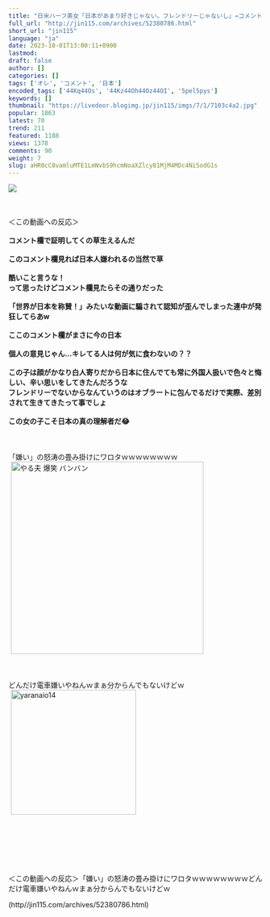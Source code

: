 ```yaml
---
title: "日米ハーフ美女「日本があまり好きじゃない。フレンドリーじゃないし」→コメント欄で日本人が発狂してしまう・・・ "
full_url: "http://jin115.com/archives/52380786.html"
short_url: "jin115"
language: "ja"
date: 2023-10-01T13:00:11+0900
lastmod: 
draft: false
author: []
categories: []
tags: ['オレ', 'コメント', '日本']
encoded_tags: ['44Kq44Os', '44Kz44Oh44Oz44OI', '5pel5pys']
keywords: []
thumbnail: "https://livedoor.blogimg.jp/jin115/imgs/7/1/7103c4a2.jpg"
popular: 1863
latest: 70
trend: 211
featured: 1188
views: 1378
comments: 90
weight: 7
slug: aHR0cC8vamluMTE1LmNvbS9hcmNoaXZlcy81MjM4MDc4Ni5odG1s
---
```


![](https://livedoor.blogimg.jp/jin115/imgs/7/1/7103c4a2.jpg)

<div><a name='more'></a> <br> <br> ＜この動画への反応＞<br> <br> <b>コメント欄で証明してくの草生えるんだ</b><br> <br> <b>このコメント欄見れば日本人嫌われるの当然で草</b><br> <br> <b>酷いこと言うな！<br> って思ったけどコメント欄見たらその通りだった</b><br> <br> <b>「世界が日本を称賛！」みたいな動画に騙されて認知が歪んでしまった連中が発狂してらあw</b><br> <br> <b>ここのコメント欄がまさに今の日本</b><br> <br> <b>個人の意見じゃん…キレてる人は何が気に食わないの？？</b><br> <br> <b>この子は顔がかなり白人寄りだから日本に住んでても常に外国人扱いで色々と悔しい、辛い思いをしてきたんだろうな<br> フレンドリーでないからなんていうのはオブラートに包んでるだけで実際、差別されて生きてきたって事でしょ</b><br> <br> <b>この女の子こそ日本の真の理解者だ😂</b><br> <br> <br> <br> 「嫌い」の怒涛の畳み掛けにワロタｗｗｗｗｗｗｗｗ<br> <img src='https//livedoor.blogimg.jp/jin115/imgs/a/6/a65d0d53.gif' alt='やる夫 爆笑 バンバン' width='382' border='0' hspace='5' class='pict'><br> <br> <br> <br> どんだけ電車嫌いやねんｗまぁ分からんでもないけどｗ<br> <img src='https//livedoor.blogimg.jp/jin115/imgs/a/2/a2df47fd.gif' alt='yaranaio14' width='248' border='0' hspace='5' class='pict'><br> <br> <br> <br> <br> <br> <br> <p>＜この動画への反応＞「嫌い」の怒涛の畳み掛けにワロタｗｗｗｗｗｗｗｗどんだけ電車嫌いやねんｗまぁ分からんでもないけどｗ</p></div>

(http//jin115.com/archives/52380786.html)
